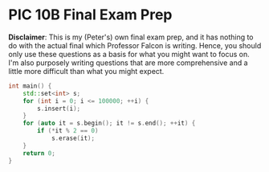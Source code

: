 # PIC 10B Final Exam Prep

**Disclaimer**: This is my (Peter's) own final exam prep, and it has nothing to do with the actual final which Professor Falcon is writing. Hence, you should only use these questions as a basis for what you might want to focus on. I'm also purposely writing questions that are more comprehensive and a little more difficult than what you might expect. 

```c++
int main() {
    std::set<int> s;
    for (int i = 0; i <= 100000; ++i) {
        s.insert(i);
    }
    for (auto it = s.begin(); it != s.end(); ++it) {
        if (*it % 2 == 0) 
            s.erase(it);
    }
    return 0;
}
```

